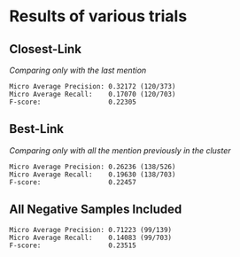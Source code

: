 # Results of various trials

## Closest-Link
*Comparing only with the last mention*
```
Micro Average Precision: 0.32172 (120/373)
Micro Average Recall:    0.17070 (120/703)
F-score:                 0.22305
```

## Best-Link
*Comparing only with all the  mention previously in the cluster*
```
Micro Average Precision: 0.26236 (138/526)
Micro Average Recall:    0.19630 (138/703)
F-score:                 0.22457
```

## All Negative Samples Included
```
Micro Average Precision: 0.71223 (99/139)
Micro Average Recall:    0.14083 (99/703)
F-score:                 0.23515
```
